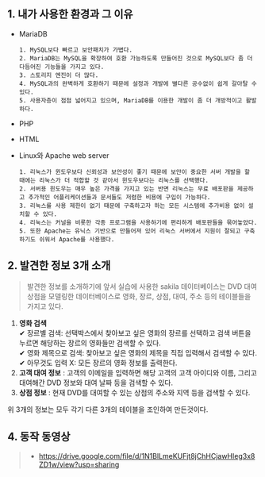 ## 1. 내가 사용한 환경과 그 이유
* MariaDB

      1. MySQL보다 빠르고 보안패치가 가볍다.
      2. MariaDB는 MySQL을 확장하여 호환 가능하도록 만들어진 것으로 MySQL보다 좀 더 다듬어진 기능들을 가지고 있다.
      3. 스토리지 엔진이 더 많다.
      4. MySQL과의 완벽하게 호환하기 때문에 설정과 개발에 별다른 공수없이 쉽게 갈아탈 수 있다.
      5. 사용자층이 점점 넓어지고 있으며, MariaDB를 이용한 개발이 좀 더 개방적이고 활발하다.

* PHP
* HTML
* Linux와 Apache web server

      1. 리눅스가 윈도우보다 신뢰성과 보안성이 좋기 때문에 보안이 중요한 서버 개발을 할 때에는 리눅스가 더 적합할 것 같아서 윈도우보다는 리눅스를 선택했다.
      2. 서버용 윈도우는 매우 높은 가격을 가지고 있는 반면 리눅스는 무료 배포판을 제공하고 추가적인 어플리케이션들과 문서들도 저렴한 비용에 구입이 가능하다.
      3. 리눅스를 사용 제한이 없기 때문에 구축하고자 하는 모든 시스템에 추가비용 없이 설치할 수 있다.
      4. 리눅스는 커널을 비롯한 각종 프로그램을 사용하기에 편리하게 배포판들을 묶어놓았다.
      5. 또한 Apache는 유닉스 기반으로 만들어져 있어 리눅스 서버에서 지원이 잘되고 구축하기도 쉬워서 Apache를 사용했다.
 
      
## 2. 발견한 정보 3개 소개

> 발견한 정보를 소개하기에 앞서 실습에 사용한 sakila 데이터베이스는 DVD 대여 상점을 모델링한 데이터베이스로 영화, 장르, 상점, 대여, 주소 등의 테이블들을 가지고 있다.

1. __영화 검색__<br/>
      &#10004; 장르별 검색: 선택박스에서 찾아보고 싶은 영화의 장르를 선택하고 검색 버튼을 누르면 해당하는 장르의 영화들만 검색할 수 있다.<br/>
      &#10004; 영화 제목으로 검색: 찾아보고 싶은 영화의 제목을 직접 입력해서 검색할 수 있다.<br/>
      &#10004; 아무것도 입력 X: 모든 장르의 영화 정보를 출력한다.
2. __고객 대여 정보__ : 고객의 이메일을 입력하면 해당 고객의 고객 아이디와 이름, 그리고 대여해간 DVD 정보와 대여 날짜 등을 검색할 수 있다.
3. __상점 정보__ : 현재 DVD를 대여할 수 있는 상점의 주소와 지역 등을 검색할 수 있다.

위 3개의 정보는 모두 각기 다른 3개의 테이블을 조인하여 만든것이다.

## 4. 동작 동영상
> * <https://drive.google.com/file/d/1N1BlLmeKUFjt8jChHCjawHIeg3x8ZD1w/view?usp=sharing>
